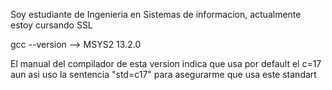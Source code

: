 Soy estudiante de Ingenieria en Sistemas de informacion, actualmente estoy cursando SSL

gcc --version --> MSYS2 13.2.0

El manual del compilador de esta version indica que usa por default el c=17 aun asi uso la sentencia "std=c17" para asegurarme que usa este standart
